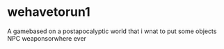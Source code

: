 # wehavetorun1
A gamebased on a postapocalyptic world that i wnat to put some objects NPC weaponsorwhere ever 
